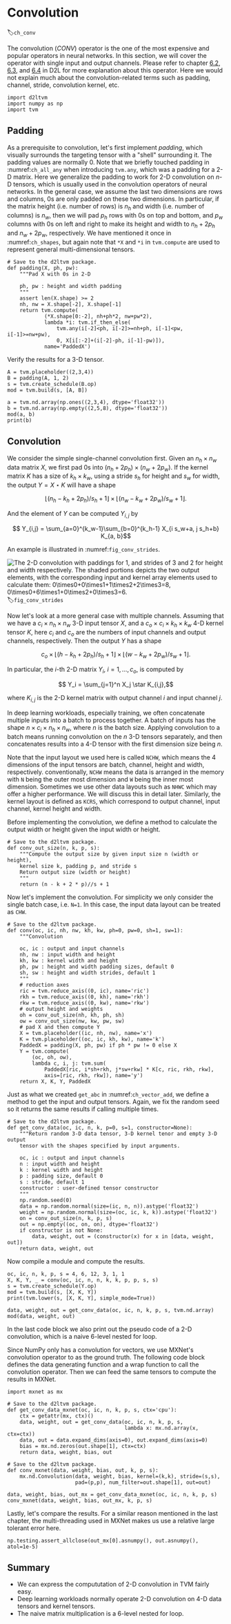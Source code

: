 # Convolution
:label:`ch_conv`

The convolution (*CONV*) operator is the one of the most expensive and popular operators in neural networks. In this section, we will cover the operator with single input and output channels. Please refer to chapter [6.2](http://numpy.d2l.ai/chapter_convolutional-neural-networks/conv-layer.html), [6.3](http://numpy.d2l.ai/chapter_convolutional-neural-networks/padding-and-strides.html), and [6.4](http://numpy.d2l.ai/chapter_convolutional-neural-networks/channels.html) in D2L for more explanation about this operator. Here we would not explain much about the convolution-related terms such as padding, channel, stride, convolution kernel, etc.

```{.python .input  n=1}
import d2ltvm
import numpy as np
import tvm
```

## Padding

As a prerequisite to convolution, let's first implement *padding*, which visually surrounds the targeting tensor with a "shell" surrounding it. The padding values are normally 0. Note that we briefly touched padding in :numref:`ch_all_any` when introducing `tvm.any`, which was a padding for a 2-D matrix.
Here we generalize the padding to work for 2-D convolution on $n$-D tensors, which is usually used in the convolution operators of neural networks. In the general case, we assume the last two dimensions are rows and columns, 0s are only padded on these two dimensions. In particular, if the matrix height (i.e. number of rows) is $n_h$ and width (i.e. number of columns) is $n_w$, then we will pad $p_h$ rows with 0s on top and bottom, and $p_w$ columns with 0s on left and right to make its height and width to $n_h+2p_h$ and $n_w+2p_w$, respectively. We have mentioned it once in :numref:`ch_shapes`, but again note that `*X` and `*i` in `tvm.compute` are used to represent general multi-dimensional tensors.

```{.python .input  n=53}
# Save to the d2ltvm package.
def padding(X, ph, pw):
    """Pad X with 0s in 2-D

    ph, pw : height and width padding
    """
    assert len(X.shape) >= 2
    nh, nw = X.shape[-2], X.shape[-1]
    return tvm.compute(
            (*X.shape[0:-2], nh+ph*2, nw+pw*2),
            lambda *i: tvm.if_then_else(
                tvm.any(i[-2]<ph, i[-2]>=nh+ph, i[-1]<pw, i[-1]>=nw+pw),
                0, X[i[:-2]+(i[-2]-ph, i[-1]-pw)]),
            name='PaddedX')
```

Verify the results for a 3-D tensor.

```{.python .input  n=51}
A = tvm.placeholder((2,3,4))
B = padding(A, 1, 2)
s = tvm.create_schedule(B.op)
mod = tvm.build(s, [A, B])

a = tvm.nd.array(np.ones((2,3,4), dtype='float32'))
b = tvm.nd.array(np.empty((2,5,8), dtype='float32'))
mod(a, b)
print(b)
```

## Convolution

We consider the simple single-channel convolution first. Given an $n_h\times n_w$ data matrix $X$, we first pad 0s into $(n_h+2p_h) \times (n_w+2p_w)$. If the kernel matrix $K$ has a size of $k_h\times k_w$, using a stride $s_h$ for height and $s_w$ for width, the output $Y = X \star K$ will have a shape

$$ \lfloor (n_h-k_h+2p_h)/s_h+1\rfloor  \times \lfloor (n_w-k_w+2p_w)/s_w+1\rfloor.$$

And the element of $Y$ can be computed $Y_{i,j}$ by

$$ Y_{i,j} = \sum_{a=0}^{k_w-1}\sum_{b=0}^{k_h-1} X_{i s_w+a, j s_h+b} K_{a, b}$$

An example is illustrated in :numref:`fig_conv_strides`.

![The 2-D convolution with paddings for 1, and strides of 3 and 2 for height and width respectively. The shaded portions depicts the two output elements, with the corresponding input and kernel array elements used to calculate them: $0\times0+0\times1+1\times2+2\times3=8$, $0\times0+6\times1+0\times2+0\times3=6$. ](../img/conv-stride.svg)
:label:`fig_conv_strides`

Now let's look at a more general case with multiple channels.
Assuming that we have a $c_i \times n_h \times n_w$ 3-D input tensor $X$, and a $c_o\times c_i\times k_h\times k_w$ 4-D kernel tensor $K$, here $c_i$ and $c_o$ are the numbers of input channels and output channels, respectively. Then the output $Y$ has a shape

$$ c_o \times \lfloor (h-k_h+2p_h)/s_h+1\rfloor  \times \lfloor (w-k_w+2p_w)/s_w+1\rfloor.$$

In particular, the $i$-th 2-D matrix $Y_i$, $i=1,\ldots,c_o$, is computed by

$$ Y_i = \sum_{j=1}^n X_j \star K_{i,j},$$

where $K_{i,j}$ is the 2-D kernel matrix with output channel $i$ and input channel $j$.

In deep learning workloads, especially training, we often concatenate multiple inputs into a batch to process together. A batch of inputs has the shape $n \times c_i \times n_h \times n_w$, where $n$ is the batch size. Applying convolution to a batch means running convolution on the $n$ 3-D tensors separately, and then concatenates results into a 4-D tensor with the first dimension size being $n$.

Note that the input layout we used here is called `NCHW`, which means the 4 dimensions of the input tensors are batch, channel, height and width, respectively. 
conventionally, `NCHW` means the data is arranged in the memory with `N` being the outer most dimension and `W` being the inner most dimension. Sometimes we use other data layouts such as `NHWC` which may offer a higher performance. We will discuss this in detail later.
Similarly, the kernel layout is defined as `KCRS`, which correspond to output channel, input channel, kernel height and width.

Before implementing the convolution, we define a method to calculate the output width or height given the input width or height.

```{.python .input  n=52}
# Save to the d2ltvm package.
def conv_out_size(n, k, p, s):
    """Compute the output size by given input size n (width or height),
    kernel size k, padding p, and stride s
    Return output size (width or height)
    """
    return (n - k + 2 * p)//s + 1
```

Now let's implement the convolution. For simplicity we only consider the single batch case, i.e. `N=1`. In this case, the input data layout can be treated as `CHW`.

```{.python .input  n=56}
# Save to the d2ltvm package.
def conv(oc, ic, nh, nw, kh, kw, ph=0, pw=0, sh=1, sw=1):
    """Convolution

    oc, ic : output and input channels
    nh, nw : input width and height
    kh, kw : kernel width and height
    ph, pw : height and width padding sizes, default 0
    sh, sw : height and width strides, default 1
    """
    # reduction axes
    ric = tvm.reduce_axis((0, ic), name='ric')
    rkh = tvm.reduce_axis((0, kh), name='rkh')
    rkw = tvm.reduce_axis((0, kw), name='rkw')
    # output height and weights
    oh = conv_out_size(nh, kh, ph, sh)
    ow = conv_out_size(nw, kw, pw, sw)
    # pad X and then compute Y
    X = tvm.placeholder((ic, nh, nw), name='x')
    K = tvm.placeholder((oc, ic, kh, kw), name='k')
    PaddedX = padding(X, ph, pw) if ph * pw != 0 else X
    Y = tvm.compute(
        (oc, oh, ow),
        lambda c, i, j: tvm.sum(
            PaddedX[ric, i*sh+rkh, j*sw+rkw] * K[c, ric, rkh, rkw],
            axis=[ric, rkh, rkw]), name='y')
    return X, K, Y, PaddedX
```

Just as what we created `get_abc` in :numref:`ch_vector_add`, we define a method to get the input and output tensors. Again, we fix the random seed so it returns the same results if calling multiple times.

```{.python .input}
# Save to the d2ltvm package.
def get_conv_data(oc, ic, n, k, p=0, s=1, constructor=None):
    """Return random 3-D data tensor, 3-D kernel tenor and empty 3-D output 
    tensor with the shapes specified by input arguments.

    oc, ic : output and input channels
    n : input width and height
    k : kernel width and height
    p : padding size, default 0
    s : stride, default 1
    constructor : user-defined tensor constructor
    """
    np.random.seed(0)
    data = np.random.normal(size=(ic, n, n)).astype('float32')
    weight = np.random.normal(size=(oc, ic, k, k)).astype('float32')
    on = conv_out_size(n, k, p, s)
    out = np.empty((oc, on, on), dtype='float32')
    if constructor is not None:
        data, weight, out = (constructor(x) for x in [data, weight, out])
    return data, weight, out

```

Now compile a module and compute the results.

```{.python .input}
oc, ic, n, k, p, s = 4, 6, 12, 3, 1, 1
X, K, Y, _ = conv(oc, ic, n, n, k, k, p, p, s, s)
s = tvm.create_schedule(Y.op)
mod = tvm.build(s, [X, K, Y])
print(tvm.lower(s, [X, K, Y], simple_mode=True))

data, weight, out = get_conv_data(oc, ic, n, k, p, s, tvm.nd.array)
mod(data, weight, out)
```
In the last code block we also print out the pseudo code of a 2-D convolution, which is a naive 6-level nested for loop.

Since NumPy only has a convolution for vectors, we use MXNet's convolution operator to as the ground truth. The following code block defines the data generating function and a wrap function to call the convolution operator. Then we can feed the same tensors to compute the results in MXNet.

```{.python .input}
import mxnet as mx

# Save to the d2ltvm package.
def get_conv_data_mxnet(oc, ic, n, k, p, s, ctx='cpu'):
    ctx = getattr(mx, ctx)()
    data, weight, out = get_conv_data(oc, ic, n, k, p, s,
                                      lambda x: mx.nd.array(x, ctx=ctx))
    data, out = data.expand_dims(axis=0), out.expand_dims(axis=0)
    bias = mx.nd.zeros(out.shape[1], ctx=ctx)
    return data, weight, bias, out

# Save to the d2ltvm package.
def conv_mxnet(data, weight, bias, out, k, p, s):
    mx.nd.Convolution(data, weight, bias, kernel=(k,k), stride=(s,s),
                      pad=(p,p), num_filter=out.shape[1], out=out)

data, weight, bias, out_mx = get_conv_data_mxnet(oc, ic, n, k, p, s)
conv_mxnet(data, weight, bias, out_mx, k, p, s)
```

Lastly, let's compare the results. For a similar reason mentioned in the last chapter, the multi-threading used in MXNet makes us use a relative large tolerant error here.

```{.python .input}
np.testing.assert_allclose(out_mx[0].asnumpy(), out.asnumpy(), atol=1e-5)
```

## Summary

- We can express the compututation of 2-D convolution in TVM fairly easy.
- Deep learning workloads normally operate 2-D convolution on 4-D data tensors and kernel tensors.
- The naive matrix multiplication is a 6-level nested for loop.
